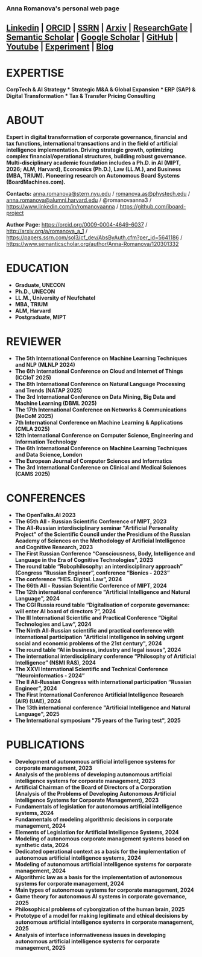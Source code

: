 ### Anna Romanova's personal web page

## [Linkedin](https://www.linkedin.com/in/romanovaanna/) | [ORCID](https://orcid.org/0009-0004-4649-6037) | [SSRN](https://papers.ssrn.com/sol3/cf_dev/AbsByAuth.cfm?per_id=5641186) | [Arxiv](https://arxiv.org/a/romanova_a_1.html) | [ResearchGate](https://www.researchgate.net/profile/Anna-Romanova-17) | [Semantic Scholar](https://www.semanticscholar.org/author/Anna-Romanova/120301332) | [Google Scholar](https://scholar.google.com/citations?hl=en&user=SC5g0A0AAAAJ) | [GitHub](https://github.com/iboard-project) | [Youtube](https://www.youtube.com/@annaromanova7380) | [Experiment](https://iboard-project.github.io/Experiment/) | [Blog](https://boardmachines.com/)



# EXPERTISE

**CorpTech & AI Strategy * Strategic M&A & Global Expansion * ERP (SAP) & Digital Transformation * Tax & Transfer Pricing Consulting**

# ABOUT

**Expert in digital transformation of corporate governance, financial and tax functions, international transactions and in the field of artificial intelligence implementation. Driving strategic growth, optimizing complex financial/operational structures, building robust governance. Multi-disciplinary academic foundation includes a Ph.D. in AI (MIPT, 2026; ALM, Harvard), Economics (Ph.D.), Law (LL.M.), and Business (MBA, TRIUM). Pioneering research on Autonomous Board Systems (BoardMachines.com).**

**Contacts:** anna.romanova@stern.nyu.edu / romanova.as@phystech.edu / anna.romanova@alumni.harvard.edu / @romanovaanna3 / https://www.linkedin.com/in/romanovaanna / https://github.com/iboard-project

**Author Page:** https://orcid.org/0009-0004-4649-6037 / http://arxiv.org/a/romanova_a_1 / https://papers.ssrn.com/sol3/cf_dev/AbsByAuth.cfm?per_id=5641186 / https://www.semanticscholar.org/author/Anna-Romanova/120301332

# EDUCATION

* **Graduate, UNECON**
* **Ph.D., UNECON**
* **LL.M., University of Neufchatel**
* **MBA, TRIUM**
* **ALM, Harvard**
* **Postgraduate, MIPT**

# REVIEWER
* **The 5th International Conference on Machine Learning Techniques and NLP (MLNLP 2024)**
* **The 6th International Conference on Cloud and Internet of Things (ICCIoT 2025)**
* **The 8th International Conference on Natural Language Processing and Trends (NATAP 2025)**
* **The 3rd International Conference on Data Mining, Big Data and Machine Learning (DBML 2025)**
* **The 17th International Conference on Networks & Communications (NeCoM 2025)**
* **7th International Conference on Machine Learning & Applications (CMLA 2025)**
* **12th International Conference on Computer Science, Engineering and Information Technology**
* **The 6th International Conference on Machine Learning Techniques and Data Science, London**
* **The European Journal of Computer Sciences and Informatics**
* **The 3rd International Conference on Clinical and Medical Sciences (CAMS 2025)**

# CONFERENCES

* **The OpenTalks.AI 2023**
* **The 65th All - Russian Scientific Conference of MIPT, 2023**
* **The All-Russian interdisciplinary seminar "Artificial Personality Project" of the Scientific Council under the Presidium of the Russian Academy of Sciences on the Methodology of Artificial Intelligence and Cognitive Research, 2023**
* **The First Russian Conference “Consciousness, Body, Intelligence and Language in the Era of Cognitive Technologies”, 2023**
* **The round table “Robophilosophy: an interdisciplinary approach” (Congress “Russian Engineer”, conference “Bionics - 2023”**
* **The conference “HES. Digital. Law”, 2024**
* **The 66th All - Russian Scientific Conference of MIPT, 2024**
* **The 12th international conference "Artificial Intelligence and Natural Language", 2024**
* **The CGI Russia round table “Digitalisation of corporate governance: will enter AI board of directors ?”, 2024**
* **The III International Scientific and Practical Conference “Digital Technologies and Law”, 2024**
* **The Ninth All-Russian scientific and practical conference with international participation "Artificial intelligence in solving urgent social and economic problems of the 21st century", 2024**
* **The round table “AI in business, industry and legal issues”, 2024**
* **The international interdisciplinary conference “Philosophy of Artificial Intelligence” (NSMI RAS), 2024**
* **The XXVI International Scientific and Technical Conference “Neuroinformatics - 2024”**
* **The II All-Russian Congress with international participation “Russian Engineer”, 2024**
* **The First International Conference Artificial Intelligence Research (AIR) (UAE), 2024**
* **The 13th international conference "Artificial Intelligence and Natural Language", 2025**
* **The International symposium "75 years of the Turing test", 2025**

# PUBLICATIONS
* **Development of autonomous artificial intelligence systems for corporate management, 2023**
* **Analysis of the problems of developing autonomous artificial intelligence systems for corporate management, 2023**
* **Artificial Chairman of the Board of Directors of a Corporation (Analysis of the Problems of Developing Autonomous Artificial Intelligence Systems for Corporate Management), 2023**
* **Fundamentals of legislation for autonomous artificial intelligence systems, 2024**
* **Fundamentals of modeling algorithmic decisions in corporate management, 2024**
* **Elements of Legislation for Artificial Intelligence Systems, 2024**
* **Modeling of autonomous corporate management systems based on synthetic data, 2024**
* **Dedicated operational context as a basis for the implementation of autonomous artificial intelligence systems, 2024**
* **Modeling of autonomous artificial intelligence systems for corporate management, 2024**
* **Algorithmic law as a basis for the implementation of autonomous systems for corporate management, 2024**
* **Main types of autonomous systems for corporate management, 2024** 
* **Game theory for autonomous AI systems in corporate governance, 2025**
* **Philosophical problems of cyborgization of the human brain, 2025**
* **Prototype of a model for making legitimate and ethical decisions by autonomous artificial intelligence systems in corporate management, 2025**
* **Analysis of interface informativeness issues in developing autonomous artificial intelligence systems for corporate management, 2025**

